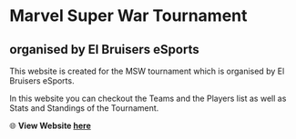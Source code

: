 # Marvel Super War Tournament

## organised by El Bruisers eSports

This website is created for the MSW tournament which is organised by El Bruisers eSports.

In this website you can checkout the Teams and the Players list as well as Stats and Standings of the Tournament.

:globe_with_meridians: **View Website [here](https://sumanth-talluri.github.io/marvelsuperwartournament/)**

